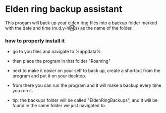 # Elden ring backup assistant
 This progam will back up your elden ring files into a backup folder marked with the date and time (m.d.y-h:m:s) as the name of the folder.

 ### how to properly install it
 * go to you files and navigate to %appdata%
 * then place the program in that folder "Roaming"
 * next to make it easier on your self to back up, create a shortcut from the program and put it on your decktop.
 * from there you can run the program and it will make a backup every time you run it.

 * tip: the backups folder will be called "EldenRingBackups", and it will be found in the same folder we just navigated to.